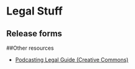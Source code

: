 Legal Stuff
=======

## Release forms


##Other resources

* [Podcasting Legal Guide (Creative Commons)](https://wiki.creativecommons.org/wiki/Podcasting_Legal_Guide)
